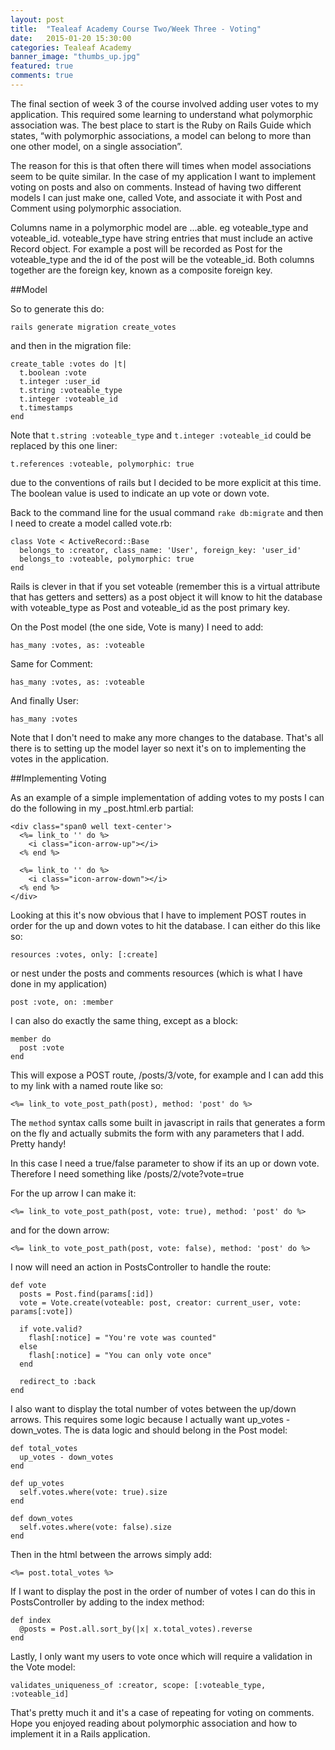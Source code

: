 ```yaml
---
layout: post
title:  "Tealeaf Academy Course Two/Week Three - Voting"
date:   2015-01-20 15:30:00
categories: Tealeaf Academy
banner_image: "thumbs_up.jpg"
featured: true
comments: true
---
```


The final section of week 3 of the course involved adding user votes to my application.  This required some learning to understand what polymorphic association was.  The best place to start is the Ruby on Rails Guide which states, “with polymorphic associations, a model can belong to more than one other model, on a single association”.

<!--more-->

The reason for this is that often there will times when model associations seem to be quite similar.  In the case of my application I want to implement voting on posts and also on comments.  Instead of having two different models I can just make one, called Vote, and associate it with Post and Comment using polymorphic association.

Columns name in a polymorphic model are ...able. eg voteable_type and voteable_id.  voteable_type have string entries that must include an active Record object.  For example a post will be recorded as Post for the voteable_type and the id of the post will be the voteable_id. Both columns together are the foreign key, known as a composite foreign key.

##Model

So to generate this do:

    rails generate migration create_votes
    
and then in the migration file:

    create_table :votes do |t|
      t.boolean :vote
      t.integer :user_id
      t.string :voteable_type
      t.integer :voteable_id
      t.timestamps
    end

Note that ```t.string :voteable_type``` and ```t.integer :voteable_id``` could be replaced by this one liner:

    t.references :voteable, polymorphic: true
    
due to the conventions of rails but I decided to be more explicit at this time.  The boolean value is used to indicate an up vote or down vote.

Back to the command line for the usual command ```rake db:migrate``` and then I need to create a model called vote.rb:

    class Vote < ActiveRecord::Base
      belongs_to :creator, class_name: 'User', foreign_key: 'user_id'
      belongs_to :voteable, polymorphic: true
    end
    
Rails is clever in that if you set voteable (remember this is a virtual attribute that has getters and setters) as a post object it will know to hit the database with voteable_type as Post and voteable_id as the post primary key.

On the Post model (the one side, Vote is many) I need to add:

    has_many :votes, as: :voteable

Same for Comment:

    has_many :votes, as: :voteable

And finally User:

    has_many :votes

Note that I don't need to make any more changes to the database.  That's all there is to setting up the model layer so next it's on to implementing the votes in the application.

##Implementing Voting

As an example of a simple implementation of adding votes to my posts I can do the following in my _post.html.erb partial:

    <div class="span0 well text-center'>
      <%= link_to '' do %>
        <i class="icon-arrow-up"></i>
      <% end %>

      <%= link_to '' do %>
        <i class="icon-arrow-down"></i>
      <% end %>
    </div>
    
Looking at this it's now obvious that I have to implement POST routes in order for the up and down votes to hit the database.  I can either do this like so:

    resources :votes, only: [:create]

or nest under the posts and comments resources (which is what I have done in my application)

    post :vote, on: :member
    
I can also do exactly the same thing, except as a block:

    member do
      post :vote
    end
    
This will expose a POST route, /posts/3/vote, for example and I can add this to my link with a named route like so:

    <%= link_to vote_post_path(post), method: 'post' do %>

The ```method``` syntax calls some built in javascript in rails that generates a form on the fly and actually submits the form with any parameters that I add.  Pretty handy!

In this case I need a true/false parameter to show if its an up or down vote.  Therefore I need something like /posts/2/vote?vote=true

For the up arrow I can make it:

    <%= link_to vote_post_path(post, vote: true), method: 'post' do %>

and for the down arrow:

    <%= link_to vote_post_path(post, vote: false), method: 'post' do %>
    
I now will need an action in PostsController to handle the route:

    def vote
      posts = Post.find(params[:id])
      vote = Vote.create(voteable: post, creator: current_user, vote: params[:vote])

      if vote.valid?
        flash[:notice] = "You're vote was counted"
      else
        flash[:notice] = "You can only vote once"
      end

      redirect_to :back
    end
    
I also want to display the total number of votes between the up/down arrows.  This requires some logic because I actually want up_votes - down_votes.  The is data logic and should belong in the Post model:

    def total_votes
      up_votes - down_votes
    end

    def up_votes
      self.votes.where(vote: true).size
    end

    def down_votes
      self.votes.where(vote: false).size
    end
    
Then in the html between the arrows simply add:

    <%= post.total_votes %>

If I want to display the post in the order of number of votes I can do this in PostsController by adding to the index method:

    def index
      @posts = Post.all.sort_by(|x| x.total_votes).reverse
    end

Lastly, I only want my users to vote once which will require a validation in the Vote model:

    validates_uniqueness_of :creator, scope: [:voteable_type, :voteable_id]
    
That's pretty much it and it's a case of repeating for voting on comments.  Hope you enjoyed reading about polymorphic association and how to implement it in a Rails application.
